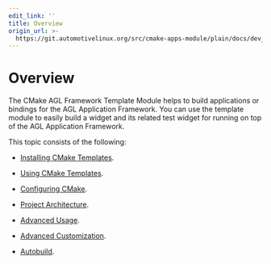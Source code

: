 ```yaml
---
edit_link: ''
title: Overview
origin_url: >-
  https://git.automotivelinux.org/src/cmake-apps-module/plain/docs/dev_guide/cmake-overview.md?h=guppy
---
```


<!-- WARNING: This file is generated by fetch_docs.js using /home/boron/Documents/AGL/docs-webtemplate/site/_data/tocs/devguides/guppy/cmake-apps-module-guides-devguides-book.yml -->

# Overview

The CMake AGL Framework Template Module
helps to build applications or bindings for the
AGL Application Framework.
You can use the template module to easily build a widget and its related
test widget for running on top of the AGL Application Framework.

This topic consists of the following:

- [Installing CMake Templates](installing-cmake.html).

- [Using CMake Templates](using-cmake.html).

- [Configuring CMake](configuring-cmake.html).

- [Project Architecture](project-architecture.html).

- [Advanced Usage](advanced-usage.html).

- [Advanced Customization](advanced-customization.html).

- [Autobuild](autobuild.html).


